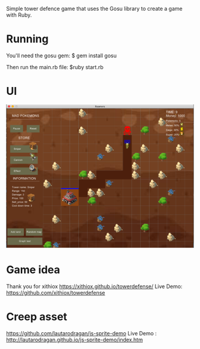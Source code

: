 Simple tower defence game that uses the Gosu library to create a game with Ruby.

# Running

You'll need the gosu gem:
\$ gem install gosu

Then run the main.rb file:
\$ruby start.rb

# UI

![UI](version_imgs/V.0.0.5.png)

# Game idea

Thank you for xithiox
https://xithiox.github.io/towerdefense/ Live Demo: https://github.com/xithiox/towerdefense

# Creep asset

https://github.com/lautarodragan/js-sprite-demo Live Demo : http://lautarodragan.github.io/js-sprite-demo/index.htm
